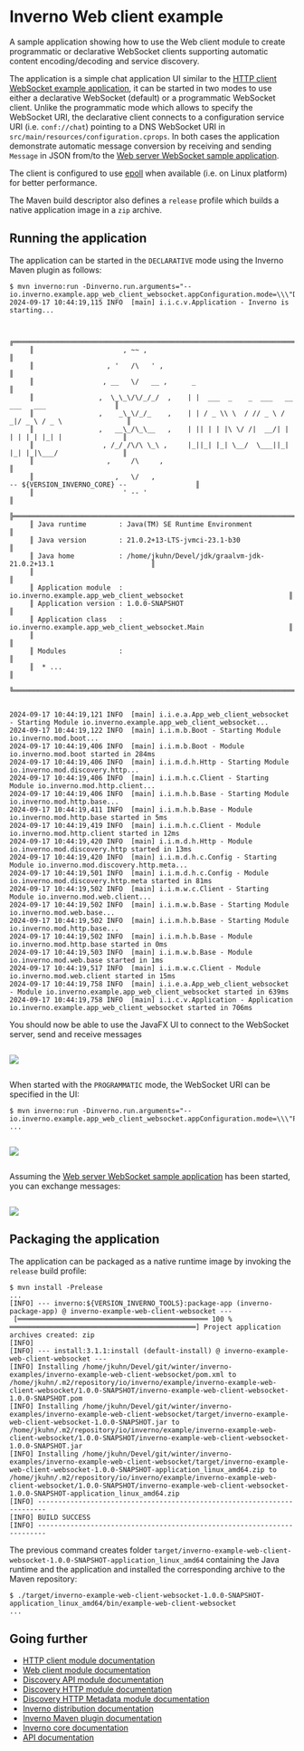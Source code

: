 [inverno-core-root-doc]: https://github.com/inverno-io/inverno-core/blob/master/doc/reference-guide.md
[inverno-dist-root]: https://github.com/inverno-io/inverno-dist
[inverno-tool-maven-plugin]: https://github.com/inverno-io/inverno-tools/blob/master/inverno-maven-plugin
[inverno-javadoc]: https://inverno.io/docs/release/api/index.html

[inverno-mod-discovery]: https://github.com/inverno-io/inverno-mods/blob/master/inverno-mod-discovery/
[inverno-mod-discovery-http]: https://github.com/inverno-io/inverno-mods/blob/master/inverno-mod-discovery-http/
[inverno-mod-discovery-http-meta]: https://github.com/inverno-io/inverno-mods/blob/master/inverno-mod-discovery-http-meta/
[inverno-mod-http-client]: https://github.com/inverno-io/inverno-mods/blob/master/inverno-http-client/
[inverno-mod-web-client]: https://github.com/inverno-io/inverno-mods/blob/master/inverno-web-client/
[inverno-examples-http-client-websocket]: ../inverno-examples-http-client-websocket
[inverno-examples-web-server-websocket]: ../inverno-examples-web-server-websocket

[epoll]: https://en.wikipedia.org/wiki/Epoll

# Inverno Web client example

A sample application showing how to use the Web client module to create programmatic or declarative WebSocket clients supporting automatic content encoding/decoding and service discovery.

The application is a simple chat application UI similar to the [HTTP client WebSocket example application][inverno-examples-http-client-websocket], it can be started in two modes to use either a declarative WebSocket (default) or a programmatic WebSocket client. Unlike the programmatic mode which allows to specify the WebSocket URI, the declarative client connects to a configuration service URI (i.e. `conf://chat`) pointing to a DNS WebSocket URI in `src/main/resources/configuration.cprops`. In both cases the application demonstrate automatic message conversion by receiving and sending `Message` in JSON from/to the [Web server WebSocket sample application][inverno-examples-web-server-websocket].

The client is configured to use [epoll][epoll] when available (i.e. on Linux platform) for better performance.

The Maven build descriptor also defines a `release` profile which builds a native application image in a `zip` archive.

## Running the application

The application can be started in the `DECLARATIVE` mode using the Inverno Maven plugin as follows:

```plaintext
$ mvn inverno:run -Dinverno.run.arguments="--io.inverno.example.app_web_client_websocket.appConfiguration.mode=\\\"DECLARATIVE\\\""
2024-09-17 10:44:19,115 INFO  [main] i.i.c.v.Application - Inverno is starting...


     ╔════════════════════════════════════════════════════════════════════════════════════════════╗
     ║                      , ~~ ,                                                                ║
     ║                  , '   /\   ' ,                                                            ║
     ║                 , __   \/   __ ,      _                                                    ║
     ║                ,  \_\_\/\/_/_/  ,    | |  ___  _    _  ___   __  ___   ___                 ║
     ║                ,    _\_\/_/_    ,    | | / _ \\ \  / // _ \ / _|/ _ \ / _ \                ║
     ║                ,   __\_/\_\__   ,    | || | | |\ \/ /|  __/| | | | | | |_| |               ║
     ║                 , /_/ /\/\ \_\ ,     |_||_| |_| \__/  \___||_| |_| |_|\___/                ║
     ║                  ,     /\     ,                                                            ║
     ║                    ,   \/   ,                                  -- ${VERSION_INVERNO_CORE} --                 ║
     ║                      ' -- '                                                                ║
     ╠════════════════════════════════════════════════════════════════════════════════════════════╣
     ║ Java runtime        : Java(TM) SE Runtime Environment                                      ║
     ║ Java version        : 21.0.2+13-LTS-jvmci-23.1-b30                                         ║
     ║ Java home           : /home/jkuhn/Devel/jdk/graalvm-jdk-21.0.2+13.1                        ║
     ║                                                                                            ║
     ║ Application module  : io.inverno.example.app_web_client_websocket                          ║
     ║ Application version : 1.0.0-SNAPSHOT                                                       ║
     ║ Application class   : io.inverno.example.app_web_client_websocket.Main                     ║
     ║                                                                                            ║
     ║ Modules             :                                                                      ║
     ║  * ...                                                                                     ║
     ╚════════════════════════════════════════════════════════════════════════════════════════════╝


2024-09-17 10:44:19,121 INFO  [main] i.i.e.a.App_web_client_websocket - Starting Module io.inverno.example.app_web_client_websocket...
2024-09-17 10:44:19,122 INFO  [main] i.i.m.b.Boot - Starting Module io.inverno.mod.boot...
2024-09-17 10:44:19,406 INFO  [main] i.i.m.b.Boot - Module io.inverno.mod.boot started in 284ms
2024-09-17 10:44:19,406 INFO  [main] i.i.m.d.h.Http - Starting Module io.inverno.mod.discovery.http...
2024-09-17 10:44:19,406 INFO  [main] i.i.m.h.c.Client - Starting Module io.inverno.mod.http.client...
2024-09-17 10:44:19,406 INFO  [main] i.i.m.h.b.Base - Starting Module io.inverno.mod.http.base...
2024-09-17 10:44:19,411 INFO  [main] i.i.m.h.b.Base - Module io.inverno.mod.http.base started in 5ms
2024-09-17 10:44:19,419 INFO  [main] i.i.m.h.c.Client - Module io.inverno.mod.http.client started in 12ms
2024-09-17 10:44:19,420 INFO  [main] i.i.m.d.h.Http - Module io.inverno.mod.discovery.http started in 13ms
2024-09-17 10:44:19,420 INFO  [main] i.i.m.d.h.c.Config - Starting Module io.inverno.mod.discovery.http.meta...
2024-09-17 10:44:19,501 INFO  [main] i.i.m.d.h.c.Config - Module io.inverno.mod.discovery.http.meta started in 81ms
2024-09-17 10:44:19,502 INFO  [main] i.i.m.w.c.Client - Starting Module io.inverno.mod.web.client...
2024-09-17 10:44:19,502 INFO  [main] i.i.m.w.b.Base - Starting Module io.inverno.mod.web.base...
2024-09-17 10:44:19,502 INFO  [main] i.i.m.h.b.Base - Starting Module io.inverno.mod.http.base...
2024-09-17 10:44:19,502 INFO  [main] i.i.m.h.b.Base - Module io.inverno.mod.http.base started in 0ms
2024-09-17 10:44:19,503 INFO  [main] i.i.m.w.b.Base - Module io.inverno.mod.web.base started in 1ms
2024-09-17 10:44:19,517 INFO  [main] i.i.m.w.c.Client - Module io.inverno.mod.web.client started in 15ms
2024-09-17 10:44:19,758 INFO  [main] i.i.e.a.App_web_client_websocket - Module io.inverno.example.app_web_client_websocket started in 639ms
2024-09-17 10:44:19,758 INFO  [main] i.i.c.v.Application - Application io.inverno.example.app_web_client_websocket started in 706ms
```

You should now be able to use the JavaFX UI to connect to the WebSocket server, send and receive messages

<img src="src/img/inverno_javafx_declarative_chat.png" style="display: block; margin: 2em auto;"/>

When started with the `PROGRAMMATIC` mode, the WebSocket URI can be specified in the UI:

```plaintext
$ mvn inverno:run -Dinverno.run.arguments="--io.inverno.example.app_web_client_websocket.appConfiguration.mode=\\\"PROGRAMMATIC\\\""
...
```

<img src="src/img/inverno_javafx_programmatic_chat.png" style="display: block; margin: 2em auto;"/>

Assuming the [Web server WebSocket sample application][inverno-examples-web-server-websocket] has been started, you can exchange messages:

<img src="src/img/inverno_javafx_chatting.png" style="display: block; margin: 2em auto;"/>

## Packaging the application

The application can be packaged as a native runtime image by invoking the `release` build profile:

```plaintext
$ mvn install -Prelease
...
[INFO] --- inverno:${VERSION_INVERNO_TOOLS}:package-app (inverno-package-app) @ inverno-example-web-client-websocket ---
 [═══════════════════════════════════════════════ 100 % ══════════════════════════════════════════════] Project application archives created: zip
[INFO] 
[INFO] --- install:3.1.1:install (default-install) @ inverno-example-web-client-websocket ---
[INFO] Installing /home/jkuhn/Devel/git/winter/inverno-examples/inverno-example-web-client-websocket/pom.xml to /home/jkuhn/.m2/repository/io/inverno/example/inverno-example-web-client-websocket/1.0.0-SNAPSHOT/inverno-example-web-client-websocket-1.0.0-SNAPSHOT.pom
[INFO] Installing /home/jkuhn/Devel/git/winter/inverno-examples/inverno-example-web-client-websocket/target/inverno-example-web-client-websocket-1.0.0-SNAPSHOT.jar to /home/jkuhn/.m2/repository/io/inverno/example/inverno-example-web-client-websocket/1.0.0-SNAPSHOT/inverno-example-web-client-websocket-1.0.0-SNAPSHOT.jar
[INFO] Installing /home/jkuhn/Devel/git/winter/inverno-examples/inverno-example-web-client-websocket/target/inverno-example-web-client-websocket-1.0.0-SNAPSHOT-application_linux_amd64.zip to /home/jkuhn/.m2/repository/io/inverno/example/inverno-example-web-client-websocket/1.0.0-SNAPSHOT/inverno-example-web-client-websocket-1.0.0-SNAPSHOT-application_linux_amd64.zip
[INFO] ------------------------------------------------------------------------
[INFO] BUILD SUCCESS
[INFO] ------------------------------------------------------------------------
```

The previous command creates folder `target/inverno-example-web-client-websocket-1.0.0-SNAPSHOT-application_linux_amd64` containing the Java runtime and the application and installed the corresponding archive to the Maven repository:

```plaintext
$ ./target/inverno-example-web-client-websocket-1.0.0-SNAPSHOT-application_linux_amd64/bin/example-web-client-websocket
...
```

## Going further

- [HTTP client module documentation][inverno-mod-http-client]
- [Web client module documentation][inverno-mod-web-client]
- [Discovery API module documentation][inverno-mod-discovery]
- [Discovery HTTP module documentation][inverno-mod-discovery-http]
- [Discovery HTTP Metadata module documentation][inverno-mod-discovery-http-meta]
- [Inverno distribution documentation][inverno-dist-root]
- [Inverno Maven plugin documentation][inverno-tool-maven-plugin]
- [Inverno core documentation][inverno-core-root-doc]
- [API documentation][inverno-javadoc]